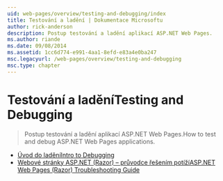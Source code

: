 ```yaml
---
uid: web-pages/overview/testing-and-debugging/index
title: Testování a ladění | Dokumentace Microsoftu
author: rick-anderson
description: Postup testování a ladění aplikací ASP.NET Web Pages.
ms.author: riande
ms.date: 09/08/2014
ms.assetid: 1cc6d774-e991-4aa1-8efd-e83a4e0ba247
msc.legacyurl: /web-pages/overview/testing-and-debugging
msc.type: chapter
---
```

<a name="testing-and-debugging"></a><span data-ttu-id="033f5-103">Testování a ladění</span><span class="sxs-lookup"><span data-stu-id="033f5-103">Testing and Debugging</span></span>
====================
> <span data-ttu-id="033f5-104">Postup testování a ladění aplikací ASP.NET Web Pages.</span><span class="sxs-lookup"><span data-stu-id="033f5-104">How to test and debug ASP.NET Web Pages applications.</span></span>


- [<span data-ttu-id="033f5-105">Úvod do ladění</span><span class="sxs-lookup"><span data-stu-id="033f5-105">Intro to Debugging</span></span>](introduction-to-debugging.md)
- [<span data-ttu-id="033f5-106">Webové stránky ASP.NET (Razor) – průvodce řešením potíží</span><span class="sxs-lookup"><span data-stu-id="033f5-106">ASP.NET Web Pages (Razor) Troubleshooting Guide</span></span>](aspnet-web-pages-razor-troubleshooting-guide.md)
